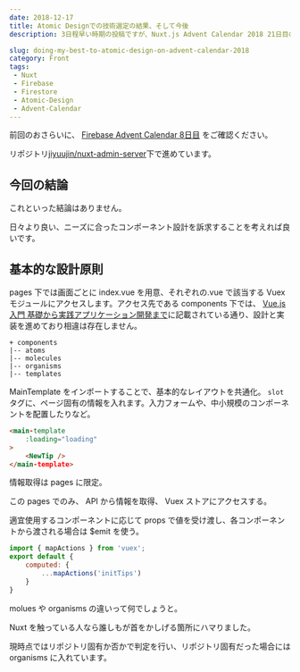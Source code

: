 ```yaml
---
date: 2018-12-17
title: Atomic Designでの技術選定の結果、そして今後
description: 3日程早い時期の投稿ですが、Nuxt.js Advent Calendar 2018 21日目の記事です。

slug: doing-my-best-to-atomic-design-on-advent-calendar-2018
category: Front
tags: 
 - Nuxt
 - Firebase
 - Firestore
 - Atomic-Design
 - Advent-Calendar
---
```


前回のおさらいに、 [Firebase Advent Calendar 8日目](https://webneko.info/posts/migration-to-firestore-on-advent-calendar-2018) をご確認ください。

リポジトリ[jiyuujin/nuxt-admin-server](https://github.com/jiyuujin/nuxt-admin-server)下で進めています。

## 今回の結論

これといった結論はありません。

日々より良い、ニーズに合ったコンポーネント設計を訴求することを考えれば良いです。

## 基本的な設計原則

pages 下では画面ごとに index.vue を用意、それぞれの.vue で該当する Vuex モジュールにアクセスします。アクセス先である components 下では、 [Vue.js入門 基礎から実践アプリケーション開発まで](https://www.amazon.co.jp/dp/4297100916/ref=asc_df_42971009162551328/)に記載されている通り、設計と実装を進めており相違は存在しません。

```
+ components
|-- atoms
|-- molecules
|-- organisms
|-- templates
```

MainTemplate をインポートすることで、基本的なレイアウトを共通化。 `slot` タグに、ページ固有の情報を入れます。入力フォームや、中小規模のコンポーネントを配置したりなど。

```html
<main-template
    :loading="loading"
>
    <NewTip />
</main-template>
```

情報取得は pages に限定。

この pages でのみ、 API から情報を取得、 Vuex ストアにアクセスする。

適宜使用するコンポーネントに応じて props で値を受け渡し、各コンポーネントから渡される場合は $emit を使う。

```js
import { mapActions } from 'vuex';
export default {
    computed: {
        ...mapActions('initTips')
    }
}
```

molues や organisms の違いって何でしょうと。

Nuxt を触っている人なら誰しもが首をかしげる箇所にハマりました。

現時点ではリポジトリ固有か否かで判定を行い、リポジトリ固有だった場合には organisms に入れています。
